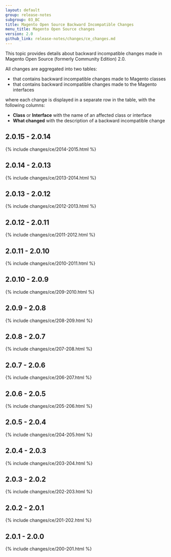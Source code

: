 ```yaml
---
layout: default
group: release-notes
subgroup: 03_BC
title: Magento Open Source Backward Incompatible Changes
menu_title: Magento Open Source changes
version: 2.0
github_link: release-notes/changes/ce_changes.md
---
```


This topic provides details about backward incompatible changes made in Magento Open Source (formerly Community Edition) 2.0.

All changes are aggregated into two tables:

- that contains backward incompatible changes made to Magento classes
- that contains backward incompatible changes made to the Magento interfaces

where each change is displayed in a separate row in the table, with the following columns:

- **Class** or **Interface** with the name of an affected class or interface
- **What changed** with the description of a backward incompatible change

## 2.0.15 - 2.0.14

{% include changes/ce/2014-2015.html %}

## 2.0.14 - 2.0.13

{% include changes/ce/2013-2014.html %}

## 2.0.13 - 2.0.12

{% include changes/ce/2012-2013.html %}

## 2.0.12 - 2.0.11

{% include changes/ce/2011-2012.html %}

## 2.0.11 - 2.0.10

{% include changes/ce/2010-2011.html %}

## 2.0.10 - 2.0.9

{% include changes/ce/209-2010.html %}

## 2.0.9 - 2.0.8

{% include changes/ce/208-209.html %}

## 2.0.8 - 2.0.7

{% include changes/ce/207-208.html %}

## 2.0.7 - 2.0.6

{% include changes/ce/206-207.html %}

## 2.0.6 - 2.0.5

{% include changes/ce/205-206.html %}

## 2.0.5 - 2.0.4

{% include changes/ce/204-205.html %}

## 2.0.4 - 2.0.3

{% include changes/ce/203-204.html %}

## 2.0.3 - 2.0.2

{% include changes/ce/202-203.html %}

## 2.0.2 - 2.0.1

{% include changes/ce/201-202.html %}

## 2.0.1 - 2.0.0

{% include changes/ce/200-201.html %}